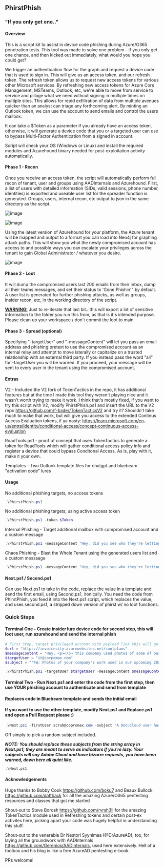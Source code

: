 ## PhirstPhish

### "If you only get one.."

#### Overview

This is a script kit to assist in device code phishing during Azure/O365 penetration tests. This tool was made to solve one problem - If you only get one chance, and then kicked out immediately, what would you hope you could get?

We trigger an authentication flow for the graph and request a device code that is used to sign in. This will give us an access token, and our refresh token. The refresh token allows us to request new access tokens for various other Microsoft services. By refreshing new access tokens for Azure Core Management, MSTeams, Outlook, etc, we're able to move from service to service and pillage what we need without signing in multiple times on multiple sites. This allows for repid exfiltration of data from multiple avenues quicker than an analyst can triage any forthcoming alert. By minting an Outlook token, we can use the account to send emails and control the users mailbox.   

It can take a $Token as a parameter if you already have an access token, otherwise, it will generate a device code that you or a targeted user can use to bypass Multi-Factor Authentication from a signed in account.

Script will check your OS (Windows or Linux) and install the required modules and Azurehound binary needed for post-exploitation activity automatically. 

#### Phase 1 - Recon
Once you receive an access token, the script will automatically perform full recon of tenant, user and groups using AADInternals and Azurehound. First, a list of users with detailed information (SIDs, valid sessions, phone number, identities) is exported and useable user list for the spreader function is generated. Groups, users, internal recon, etc output to json in the same directory as the script.

![image](https://github.com/MelloSec/PhirstPhish/assets/65114647/01e9fd43-b20f-48c2-a8b3-9fdc1b5ae6ad)

![image](https://github.com/MelloSec/PhirstPhish/assets/65114647/83a3398c-bf41-47e3-bfa6-e480bddd0fc2)

Using the latest version of Azurehound for your platform, the Azure tenant will be mapped and output to a format you can load into Neo4j for graphing attack paths. This will show you what the newly compromised account has access to and possible ways you can escalate your privileges across the tenant to gain Global Administrator / whatever you desire.

![image](https://github.com/MelloSec/PhirstPhish/assets/65114647/ec598ff5-e82d-4a36-acfb-f887e9b18b55)


#### Phase 2 - Loot
It will dump the compromised users last 200 emails from their inbox, dump all their teams messages, and set their status to 'Gone Phishin'" by default. A user list is generated for further phishing attacks, as well as groups, insider recon, etc, in the working directory of the script. 

<b><u>WARNING:</u></b> Just to re-iterate that last bit.. this will export a lot of sensitive information to the folder you run this from, as that is it's intended purpose. Please clean up your workspace / don't commit the loot to main 


#### Phase 3 - Spread (optional)
Specifying "-targetUser" and "-messageContent" will let you pass an email address and phishing pretext to use the compromised account as an internal relay and attempt to move laterally or capitalize on a trusted relationship with an external third party. If you instead pass the word "all" for -targetUser you will be warned. If you proceed, your message will be sent to every user in the tenant using the compromised account.


#### Extras

V2 - Included the V2 fork of TokenTactics in the repo, it has additional features but at the time I made this tool they weren't playing nice and it wasn't worth trying to make it work. I think that's mostly fixed, if you want to try this script with V2, modify PhirstPhish.ps1 and insert the URL to the V2 repo https://github.com/f-bader/TokenTacticsV2 and try it? Shouldn't take much to make that work, but will give you access to the extended Continus Access Evaluation tokens, if ya nasty: https://learn.microsoft.com/en-us/entra/identity/conditional-access/concept-continuous-access-evaluation

RoadTools.ps1 - proof of concept that uses TokenTactics to generate a token for RoadTools which will gather conditional access policy info and register a device that could bypass Conditonal Access. As is, play with it, make it your own.

Templates - Two Outlook template files for chatgpt and bluebeam "activation code" lures

#### Usage

No additional phishing targets, no access tokens

```powershell
.\PhirstPhish.ps1 
```

No additional phishing targets, using active access token

```powershell
.\PhirstPhish.ps1 -token $Token
```

Internal Phishing - Target additional mailbox with compromised account and a custom message

```powershell
.\PhirstPhish.ps1 -messageContent "Hey, did you see who they're letting go? Check it out https://notices.azurewebsites.net/terminations.pdf" -targetUser accounting@corpomax.com
```

Chaos Phishing - Blast the Whole Tenant using the generated users list and a custom messsage

```powershell
.\PhirstPhish.ps1 -messageContent "Hey, did you see who they're letting go? Check it out https://notices.azurewebsites.net/terminations.pdf" -targetUser all
```

#### Next.ps1 / Second.ps1

Can use Next.ps1 to take in the code, replace the value in a template and send the first email, using Second.ps1, ironically. You need the code from PhirstPhish, you feed it into the Next.ps1 script, which replaces the value, and uses second.ps1, a stripped down version of phirst w/ no loot functions.

### Quick Steps

#### Terminal One - Create insider lure device code for second step, this will loot user, run azurehound and send the internal phish
```powershell
# First Step, target privileged account with payload link this will go out as an internal user
$url = "https://invoicecity.azurewebsites.net/coolplans" 
$messageContent = "Hey, <p></p> this company used photos of some of our projects for their yearly calendar, they said 'hope you don't mind!! We wanted to give you final say and make sure you are happy with them before we go to print.' Can you believe that? <p></p> $url <p></p> Take a look and let me know before the boss gets involved. Thank you!"
$targetUser = "it@corpomax.com"
$subject = "'FW: Photos of your company's work used in our upcoming 2024 Calendar'"

.\PhirstPhish.ps1 -targetUser $targetUser -messageContent $messageContent -subject $subject
```

#### Terminal Two - Run Next.ps1 and enter the code from the first step, then use YOUR phishing account to authenticate and send from template
#### Replaces code in Bluebeam template and sends the initial email
#### If you want to use the other template, modify Next.ps1 and Replace.ps1 and open a Pull Request please :)

```powershell
.\Next.ps1 -firstUser scrub@copromax.com -subject "A DocuCloud user has shared a file with you"
```
OR simply to pick a random subject included. 

***NOTE: You should replace these subjects from the string array in Next.ps1, they are meant to serve as indicators if you're lazy. Your subjects will say Adobe Cloud and have bizarre requests, you have been warned, down here all quiet like.***

```
.\Next.ps1
```


#### Acknowledgements 

Huge thanks to Bobby Cook https://github.com/boku7 and Beaux Bullock https://github.com/dafthack for all the amazing Azure/O365 pentesting resources and classes that got me started 

Shout-out to Steve Borosh https://github.com/rvrsh3ll for the amazing TokenTactics module used in Refreshing tokens and certain post-ex activites here, picking apart your code was hugely helpful in understanding this stuff.

Shout-out to the venerable Dr Nestori Syynimaa (@DrAzureAD), too, for laying all the groundwork with AADInternals https://github.com/Gerenios/AADInternals, used here extensively. Hell of a toolbox and his blog is like a free AzureAD pentesting e-book.

PRs welcome!

